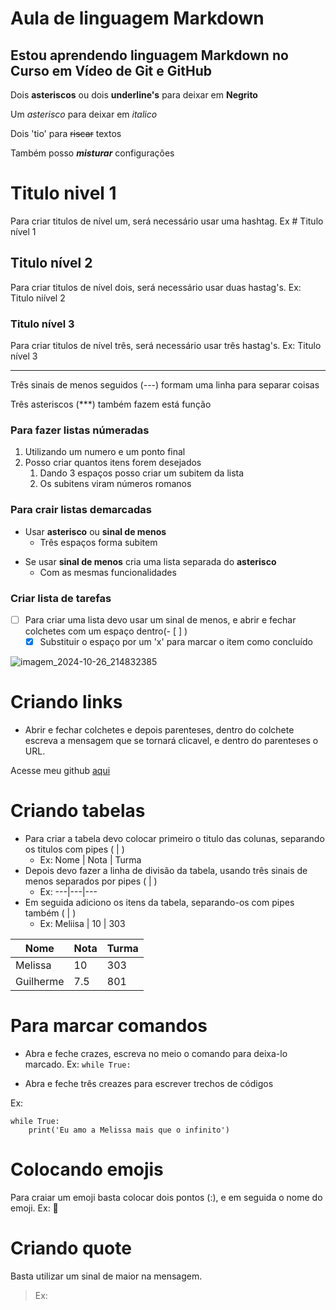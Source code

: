 # Aula de linguagem Markdown

## Estou aprendendo linguagem **Markdown** no Curso em Vídeo de **Git** e **GitHub**

Dois **asteriscos** ou dois __underline's__ para deixar em **Negrito**

Um *asterisco* para deixar em *italico*

Dois 'tio' para ~~riscar~~ textos

Também posso __*misturar*__ configurações

# Titulo nivel 1

Para criar titulos de nível um, será necessário usar uma hashtag. Ex # Titulo nível 1

## Titulo nível 2

Para criar titulos de nível dois, será necessário usar duas hastag's. Ex: Titulo niível 2

### Titulo nível 3

Para criar titulos de nível três, será necessário usar três hastag's. Ex: Titulo nível 3

---

Três sinais de menos seguidos (---) formam uma linha para separar coisas

Três asteriscos (***) também fazem está função

### Para fazer listas númeradas
 1. Utilizando um numero e um ponto final
 2. Posso criar quantos itens forem desejados
    1. Dando 3 espaços posso criar um subitem da lista
    2. Os subitens viram números romanos

### Para crair listas demarcadas
* Usar **asterisco** ou **sinal de menos**
   * Três espaços forma subitem
- Se usar **sinal de menos** cria uma lista separada do **asterisco**
   - Com as mesmas funcionalidades

### Criar lista de tarefas
- [ ] Para criar uma lista devo usar um sinal de menos, e abrir e fechar colchetes com um espaço dentro(- [ ] )
   - [x] Substituir o espaço por um 'x' para  marcar o item como concluído

![imagem_2024-10-26_214832385](https://github.com/user-attachments/assets/31a36d29-f63a-484d-bb09-e0db586633a7)

# Criando links

- Abrir e fechar colchetes e depois parenteses, dentro do colchete escreva a mensagem que se tornará clicavel, e dentro do parenteses o URL.

Acesse meu github [aqui](https://DevGuilhermePort)

# Criando tabelas

- Para criar a tabela devo colocar primeiro o titulo das colunas, separando os titulos com pipes ( | )
   - Ex: Nome | Nota | Turma
- Depois devo fazer a linha de divisão da tabela, usando três sinais de menos separados por pipes ( | )
   - Ex: ---|---|---
- Em seguida adiciono os itens da tabela, separando-os com pipes também ( | )
   - Ex: Meliisa | 10 | 303
 
Nome | Nota | Turma
---|---|---
Melissa | 10 | 303
Guilherme | 7.5 | 801

# Para marcar comandos

- Abra e feche crazes, escreva no meio o comando para deixa-lo marcado. Ex: `while True: `

- Abra e feche três creazes para escrever trechos de códigos

Ex: 
```
while True:
    print('Eu amo a Melissa mais que o infinito')
```
# Colocando emojis
Para craiar um emoji basta colocar dois pontos (:), e em seguida o nome do emoji. Ex: 🌙

# Criando quote

Basta utilizar um sinal de maior na mensagem.

> Ex:

